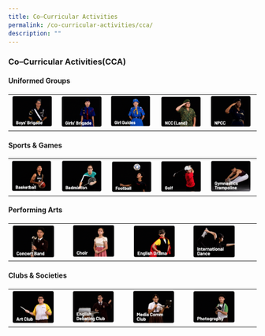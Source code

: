 ```yaml
---
title: Co–Curricular Activities
permalink: /co-curricular-activities/cca/
description: ""
---
```

### Co–Curricular Activities(CCA)

#### Uniformed Groups

|  |  |  |  |  |
|---|---|---|---|---|
| <a href="/co-curricular-activities/Uniformed-Groups/BoysBrigade/permalink/"><img style="width:95%" src="/images/cca1.png"></a> | <a href="/co-curricular-activities/Uniformed-Groups/GirlsBrigade/permalink/"><img style="width:95%" src="/images/cca2.png"></a> | <a href="/co-curricular-activities/Uniformed-Groups/GirlGuides/permalink/"><img style="width:95%" src="/images/cca3.png"></a> | <a href="/co-curricular-activities/Uniformed-Groups/National-Cadets-Corp-Land/"><img style="width:95%" src="/images/cca4.png"></a> | <a href="/co-curricular-activities/Uniformed-Groups/National-Police-Cadets-Corp/"><img style="width:95%" src="/images/cca5.png"></a> |



#### Sports & Games

|  |  |  |  |  |
|---|---|---|---|---|
| <a href="/co-curricular-activities/Sports/Basketball/permalink/"><img style="width:95%" src="/images/cca6.png"></a> | <a href="/co-curricular-activities/Sports/Badminton/permalink/"><img style="width:95%" src="/images/cca7.png"></a> | <a href="/co-curricular-activities/Sports/football/permalink/"><img style="width:95%" src="/images/cca8.png"></a> | <a href="/co-curricular-activities/Sports/golf/permalink/"><img style="width:95%" src="/images/cca9.png"></a> | <a href="/co-curricular-activities/Sports/GymnasticsTrampoline/permalink/"><img style="width:95%" src="/images/cca10.png"></a> |

#### Performing Arts

|  |  |  |  |  |
|---|---|---|---|---|
| <a href="/co-curricular-activities/Performing-Arts/band/permalink/"><img style="width:80%" src="/images/cca11.png"></a> | <a href="/co-curricular-activities/Performing-Arts/choir/permalink/"><img style="width:80%" src="/images/cca12.png"></a> | <a href="/co-curricular-activities/Performing-Arts/drama/permalink/"><img style="width:80%" src="/images/cca13.png"></a> | <a href="/co-curricular-activities/Performing-Arts/internationaldance/permalink/"><img style="width:80%" src="/images/cca14.png"></a> |  |

#### Clubs & Societies

|  |  |  |  |  |
|---|---|---|---|---|
| <a href="/co-curricular-activities/Clubs-and-Societies/artclub/permalink/"><img style="width:80%" src="/images/cca15.png"></a> | <a href="/co-curricular-activities/Clubs-and-Societies/debate/permalink/"><img style="width:80%" src="/images/cca16.png"></a> | <a href="/co-curricular-activities/Clubs-and-Societies/mediacomm/permalink/"><img style="width:80%" src="/images/cca17.png"></a> | <a href="/co-curricular-activities/Clubs-and-Societies/photography/permalink/"><img style="width:80%" src="/images/cca18.png"></a> |  |